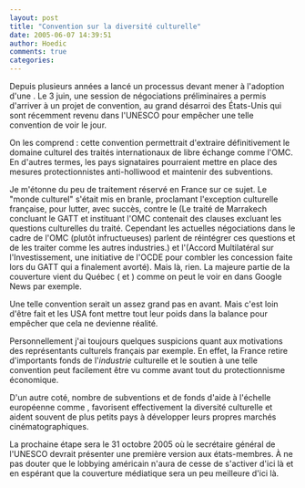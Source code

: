 ```yaml
---
layout: post
title: "Convention sur la diversité culturelle"
date: 2005-06-07 14:39:51
author: Hoedic
comments: true
categories: 
---
```



Depuis plusieurs années  a lancé un processus devant mener à l'adoption d'une . Le 3 juin, une session de négociations préliminaires a permis d'arriver à un projet de convention, au grand désarroi des États-Unis qui sont récemment revenu dans l'UNESCO pour empêcher une telle convention de voir le jour.

On les comprend : cette convention permettrait d'extraire définitivement le domaine culturel des traités internationaux de libre échange comme l'OMC. En d'autres termes, les pays signataires pourraient mettre en place des mesures protectionnistes anti-holliwood et maintenir des subventions.

Je m'étonne du peu de traitement réservé en France sur ce sujet. Le "monde culturel" s'était mis en branle, proclamant l'exception culturelle française, pour lutter, avec succès, contre le (Le traité de Marrakech concluant le GATT et instituant l'OMC contenait des clauses excluant les questions culturelles du traité. Cependant les actuelles négociations dans le cadre de l'OMC (plutôt infructueuses) parlent de réintégrer ces questions et de les traiter comme les autres industries.) et l'(Accord Multilatéral sur l'Investissement, une initiative de l'OCDE pour combler les concession faite lors du GATT qui a finalement avorté). Mais là, rien. La majeure partie de la couverture vient du Québec ( et ) comme on peut le voir en  dans Google News par exemple.

Une telle convention serait un assez grand pas en avant. Mais c'est loin d'être fait et les USA font mettre tout leur poids dans la balance pour empêcher que cela ne devienne réalité.

Personnellement j'ai toujours quelques suspicions quant aux motivations des représentants culturels français par exemple. En effet, la France retire d'importants fonds de l'*industrie* culturelle et le soutien à une telle convention peut facilement être vu comme avant tout du protectionnisme économique.

D'un autre coté, nombre de subventions et de fonds d'aide à l'échelle européenne comme , favorisent effectivement la diversité culturelle et aident souvent de plus petits pays à développer leurs propres marchés cinématographiques.

La prochaine étape sera le 31 octobre 2005 où le secrétaire général de l'UNESCO devrait présenter une première version aux états-membres. À ne pas douter que le lobbying américain n'aura de cesse de s'activer d'ici là et en espérant que la couverture médiatique sera un peu meilleure d'ici là.